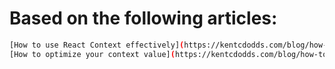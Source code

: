 # Based on the following articles:

```bash
[How to use React Context effectively](https://kentcdodds.com/blog/how-to-use-react-context-effectively)
[How to optimize your context value](https://kentcdodds.com/blog/how-to-optimize-your-context-value)
```
